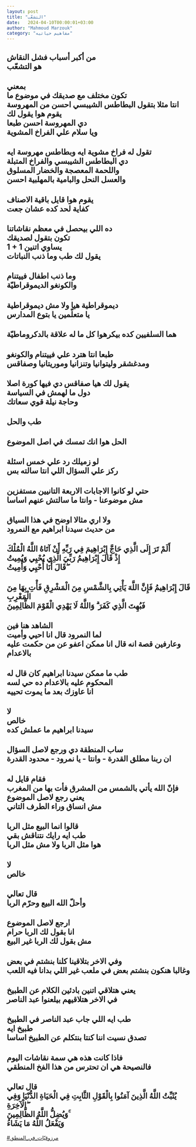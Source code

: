 ```yaml
---
layout: post
title: "التشعّب"
date:   2024-04-10T00:00:01+03:00
author: "Mahmoud Marzouk"
category: "مفاهيم حياتيه"
---
```



من أكبر أسباب فشل النقاش  
هو التشعّب  
-  
بمعني  
تكون مختلف مع صديقك في موضوع ما  
انتا مثلا بتقول البطاطس الشيبسي احسن من
المهروسة  
يقوم هوا يقول لك  
دي المهروسة احسن طبعا  
ويا سلام علي الفراخ المشوية  
-  
تقول له فراخ مشوية ايه وبطاطس مهروسة ايه  
دي البطاطس الشيبسي والفراخ المتبلة  
واللحمة المعصجة والخضار المسلوق  
والعسل النحل والبامية بالمهلبية احسن  
-  
يقوم هوا قايل باقية الاصناف  
كفاية لحد كده عشان جعت  
-  
ده اللي بيحصل في معظم نقاشاتنا  
تكون بتقول لصديقك  
1 + 1 يساوي اتنين  
يقول لك طب وما ذنب النباتات  
-  
وما ذنب اطفال فييتنام  
والكونغو الديموقراطيّة  
-  
ديموقراطية هيا ولا مش ديموقراطية  
يا متعلّمين يا بتوع المدارس  
-  
هما السلفيين كده بيكرهوا كل ما له علاقة
بالدكروماطيّة  
-  
طبعا انتا هترد علي فييتنام والكونغو  
ومدغشقر وليتوانيا وتنزانيا وموريتانيا وصفاقس  
-  
يقول لك هيا صفاقس دي فيها كورة اصلا  
دول ما لهمش في السياسة  
وحاجة نيلة قوي سعاتك  
-  
طب والحل  
-  
الحل هوا انك تمسك في اصل الموضوع  
-  
لو زميلك رد علي خمس اسئلة  
ركز علي السؤال اللي انتا سالته بس  
-  
حتي لو كانوا الاجابات الاربعة التانيين مستفزين  
مش موضوعنا - وانتا ما سالتش عنهم اساسا  
-  
ولا اري مثالا اوضح في هذا السياق  
من حديث سيدنا ابراهيم مع النمرود  
-  
أَلَمْ تَرَ إِلَى الَّذِي حَاجَّ إِبْرَاهِيمَ فِي رَبِّهِ أَنْ آتَاهُ اللَّهُ
الْمُلْكَ  
إِذْ قَالَ إِبْرَاهِيمُ رَبِّيَ الَّذِي يُحْيِي وَيُمِيتُ  
قَالَ أَنَا أُحْيِي وَأُمِيتُ ۖ  
-  
قَالَ إِبْرَاهِيمُ فَإِنَّ اللَّهَ يَأْتِي بِالشَّمْسِ مِنَ الْمَشْرِقِ فَأْتِ بِهَا مِنَ
الْمَغْرِبِ  
فَبُهِتَ الَّذِي كَفَرَ ۗ وَاللَّهُ لَا يَهْدِي الْقَوْمَ الظَّالِمِينَ  
-  
الشاهد هنا فين  
لما النمرود قال انا احيي وأميت  
وعارفين قصة انه قال انا ممكن اعفو عن من حكمت عليه
بالاعدام  
-  
طب ما ممكن سيدنا ابراهيم كان قال له  
المحكوم عليه بالاعدام ده حي لسه  
انا عاوزك بعد ما يموت تحييه  
-  
لا  
خالص  
سيدنا ابراهيم ما عملش كده  
-  
ساب المنطقة دي ورجع لاصل السؤال  
ان ربنا مطلق القدرة - وانتا - يا نمرود - محدود
القدرة  
-  
فقام قايل له  
فإنّ الله يأتي بالشمس من المشرق فأت بها من
المغرب  
يعني رجع لاصل الموضوع  
مش انساق وراء الطرف التاني  
-  
قالوا انما البيع مثل الربا  
طب ايه رايك نتناقش بقي  
هوا مثل الربا ولا مش مثل الربا  
-  
لا  
خالص  
-  
قال تعالي  
وأحلّ الله البيع وحرّم الربا  
-  
ارجع لاصل الموضوع  
انا بقول لك الربا حرام  
مش بقول لك الربا غير البيع  
-  
وفي الاخر بتلاقينا كلنا بنشتم في بعض  
وغالبا هنكون بنشتم بعض في ملعب غير اللي بدانا فيه
اللعب  
-  
يعني هتلاقي اتنين بادئين الكلام عن الطبيخ  
في الاخر هتلاقيهم بيلعنوا عبد الناصر  
-  
طب ايه اللي جاب عبد الناصر في الطبيخ  
طبيخ ايه  
تصدق نسيت اننا كنتا بنتكلم عن الطبيخ اساسا  
-  
فاذا كانت هذه هي سمة نقاشات اليوم  
فالنصيحة هي ان تحترس من هذا الفخ المنطقي  
-  
قال تعالي  
يُثَبِّتُ اللَّهُ الَّذِينَ آمَنُوا بِالْقَوْلِ الثَّابِتِ فِي الْحَيَاةِ الدُّنْيَا وَفِي
الْآخِرَةِ ۖ  
وَيُضِلُّ اللَّهُ الظَّالِمِينَ ۚ  
وَيَفْعَلُ اللَّهُ مَا يَشَاءُ  
-  
[<u>\#مرزوقيّات\_في\_المنطق</u>](https://www.facebook.com/hashtag/مرزوقيّات_في_المنطق?source=feed_text)
